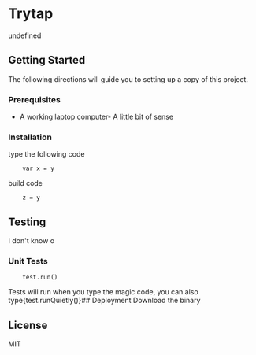 # Trytap
undefined
## Getting Started
The following directions will guide you to setting up a copy of this project.
### Prerequisites
- A working laptop computer- A little bit of sense
### Installation
type the following code

		var x = y
build code

		z = y

## Testing
I don't know o
### Unit Tests


		test.run()
Tests will run when you type the magic code, you can also type{test.runQuietly()}## Deployment
Download the binary
## License
MIT
